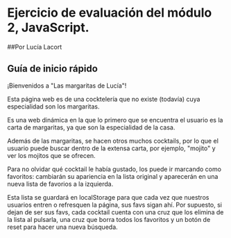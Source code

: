 # Ejercicio de evaluación del módulo 2, JavaScript.
##Por Lucía Lacort

## Guía de inicio rápido

¡Bienvenidos a "Las margaritas de Lucía"!

Esta página web es de una cocktelería que no existe (todavía) cuya especialidad son los margaritas.

Es una web dinámica en la que lo primero que se encuentra el usuario es la carta de margaritas, ya que son la especialidad de la casa.

Además de las margaritas, se hacen otros muchos cocktails, por lo que el usuario puede buscar dentro de la extensa carta, por ejemplo, "mojito" y ver los mojitos que se ofrecen.

Para no olvidar qué cocktail le había gustado, los puede ir marcando como favoritos: cambiarán su apariencia en la lista original y aparecerán en una nueva lista de favorios a la izquierda. 

Esta lista se guardará en localStorage para que cada vez que nuestros usuarios entren o refresquen la página, sus favs sigan ahí. Por supuesto, si dejan de ser sus favs, cada cocktail cuenta con una cruz que los elimina de la lista al pulsarla, una cruz que borra todos los favoritos y un botón de reset para hacer una nueva búsqueda.




